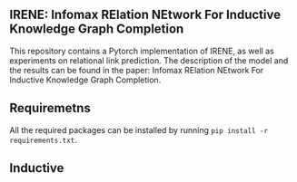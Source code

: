 ## IRENE: Infomax RElation NEtwork For Inductive Knowledge Graph Completion
This repository contains a Pytorch implementation of IRENE, as well as experiments on relational link prediction. The description of the model and the results can be found in the paper: Infomax RElation NEtwork For Inductive Knowledge Graph Completion.

## Requiremetns

All the required packages can be installed by running `pip install -r requirements.txt`.

## Inductive 

